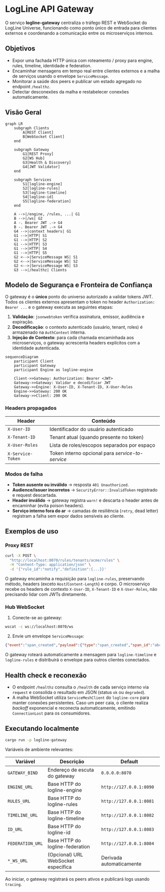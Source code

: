 # LogLine API Gateway

O serviço **logline-gateway** centraliza o tráfego REST e WebSocket do LogLine Universe,
funcionando como ponto único de entrada para clientes externos e coordenando a
comunicação entre os microserviços internos.

## Objetivos

- Expor uma fachada HTTP única com roteamento / proxy para engine, rules, timeline,
  identidade e federation.
- Encaminhar mensagens em tempo real entre clientes externos e a malha de serviços
  usando o envelope `ServiceMessage`.
- Monitorar a saúde dos peers e publicar um estado agregado no endpoint `/healthz`.
- Detectar desconexões da malha e restabelecer conexões automaticamente.

## Visão Geral

```mermaid
graph LR
    subgraph Clients
        A[REST Client]
        B[WebSocket Client]
    end

    subgraph Gateway
        G1[REST Proxy]
        G2[WS Hub]
        G3[Health & Discovery]
        G4[JWT Validator]
    end

    subgraph Services
        S1[logline-engine]
        S2[logline-rules]
        S3[logline-timeline]
        S4[logline-id]
        S5[logline-federation]
    end

    A -->|/engine, /rules, ...| G1
    B -->|/ws| G2
    A -. Bearer JWT .-> G4
    B -. Bearer JWT .-> G4
    G4 -->|context headers| G1
    G1 -->|HTTP| S1
    G1 -->|HTTP| S2
    G1 -->|HTTP| S3
    G1 -->|HTTP| S4
    G1 -->|HTTP| S5
    G2 <-->|ServiceMessage WS| S1
    G2 <-->|ServiceMessage WS| S2
    G2 <-->|ServiceMessage WS| S3
    G3 -->|/healthz| Clients
```

## Modelo de Segurança e Fronteira de Confiança

O gateway é o **único** ponto do universo autorizado a validar tokens JWT. Todos
os clientes externos apresentam o token no header `Authorization: Bearer ...` e
o gateway executa as seguintes etapas:

1. **Validação**: `jsonwebtoken` verifica assinatura, emissor, audiência e
   expiração.
2. **Decodificação**: o contexto autenticado (usuário, tenant, roles) é
   armazenado na `AuthContext` interna.
3. **Injeção de Contexto**: para cada chamada encaminhada aos microserviços, o
   gateway acrescenta headers explícitos com a identidade autenticada.

```mermaid
sequenceDiagram
    participant Client
    participant Gateway
    participant Engine as logline-engine

    Client->>Gateway: Authorization: Bearer <JWT>
    Gateway->>Gateway: Validar e decodificar JWT
    Gateway->>Engine: X-User-ID, X-Tenant-ID, X-User-Roles
    Engine->>Gateway: 200 OK
    Gateway->>Client: 200 OK
```

### Headers propagados

| Header          | Conteúdo                              |
|-----------------|----------------------------------------|
| `X-User-ID`     | Identificador do usuário autenticado   |
| `X-Tenant-ID`   | Tenant atual (quando presente no token) |
| `X-User-Roles`  | Lista de roles/escopos separados por espaço |
| `X-Service-Token` | Token interno opcional para _service-to-service_ |

### Modos de falha

- **Token ausente ou inválido** → resposta `401 Unauthorized`.
- **Audience/issuer incorretos** → `SecurityError::InvalidToken` registrado e
  request descartada.
- **Header inválido** → gateway registra `warn!` e descarta o header antes de
  encaminhar (evita poison headers).
- **Serviço interno fora do ar** → camadas de resiliência (`retry`, dead letter)
  registram a falha sem expor dados sensíveis ao cliente.

## Exemplos de uso

### Proxy REST

```bash
curl -X POST \
  "http://localhost:8070/rules/tenants/acme/rules" \
  -H "Content-Type: application/json" \
  -d '{"rule_id":"notify","definition":{...}}'
```

O gateway encaminha a requisição para `logline-rules`, preservando método, headers
(exceto `Host`/`Content-Length`) e corpo. O microserviço recebe os headers de
contexto `X-User-ID`, `X-Tenant-ID` e `X-User-Roles`, não precisando lidar com
JWTs diretamente.

### Hub WebSocket

1. Conecte-se ao gateway:

```bash
wscat -c ws://localhost:8070/ws
```

2. Envie um envelope `ServiceMessage`:

```json
{"event":"span_created","payload":{"type":"span_created","span_id":"abc","span":{"name":"demo"}}}
```

O gateway roteará automaticamente a mensagem para `logline-timeline` e `logline-rules`
e distribuirá o envelope para outros clientes conectados.

## Health check e reconexão

- O endpoint `/healthz` consulta o `/health` de cada serviço interno via `reqwest` e
  consolida o resultado em JSON (status `ok` ou `degraded`).
- A malha WebSocket utiliza `ServiceMeshClient` do `logline-core` para manter
  conexões persistentes. Caso um peer caia, o cliente realiza _backoff_ exponencial
  e reconecta automaticamente, emitindo `ConnectionLost` para os consumidores.

## Executando localmente

```bash
cargo run -p logline-gateway
```

Variáveis de ambiente relevantes:

| Variável            | Descrição                              | Default                  |
|---------------------|----------------------------------------|--------------------------|
| `GATEWAY_BIND`      | Endereço de escuta do gateway          | `0.0.0.0:8070`           |
| `ENGINE_URL`        | Base HTTP do logline-engine            | `http://127.0.0.1:8090`  |
| `RULES_URL`         | Base HTTP do logline-rules             | `http://127.0.0.1:8081`  |
| `TIMELINE_URL`      | Base HTTP do logline-timeline          | `http://127.0.0.1:8082`  |
| `ID_URL`            | Base HTTP do logline-id                | `http://127.0.0.1:8083`  |
| `FEDERATION_URL`    | Base HTTP do logline-federation        | `http://127.0.0.1:8084`  |
| `*_WS_URL`          | (Opcional) URL WebSocket específica    | Derivada automaticamente |

Ao iniciar, o gateway registrará os peers ativos e publicará logs usando `tracing`.
